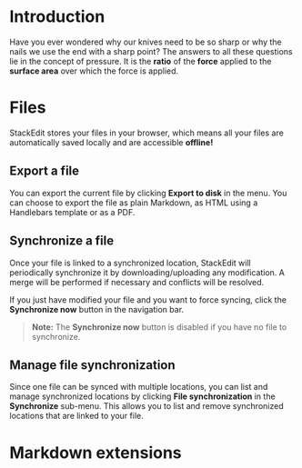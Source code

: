 # Introduction

Have you ever wondered why our knives need to be so sharp or why the nails we use the end with a sharp point? The answers to all these questions lie in the concept of pressure. It is the **ratio** of the **force** applied to the **surface area** over which the force is applied.

# Files

StackEdit stores your files in your browser, which means all your files are automatically saved locally and are accessible **offline!**

## Export a file

You can export the current file by clicking **Export to disk** in the menu. You can choose to export the file as plain Markdown, as HTML using a Handlebars template or as a PDF.

## Synchronize a file

Once your file is linked to a synchronized location, StackEdit will periodically synchronize it by downloading/uploading any modification. A merge will be performed if necessary and conflicts will be resolved.

If you just have modified your file and you want to force syncing, click the **Synchronize now** button in the navigation bar.

> **Note:** The **Synchronize now** button is disabled if you have no file to synchronize.

## Manage file synchronization

Since one file can be synced with multiple locations, you can list and manage synchronized locations by clicking **File synchronization** in the **Synchronize** sub-menu. This allows you to list and remove synchronized locations that are linked to your file.

# Markdown extensions
